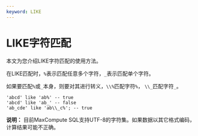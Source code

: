 ```yaml
---
keyword: LIKE
---
```


# LIKE字符匹配

本文为您介绍LIKE字符匹配的使用方法。

在LIKE匹配时，`%`表示匹配任意多个字符，`_`表示匹配单个字符。

如果要匹配`%`或`_`本身，则要对其进行转义，`\\%`匹配字符`%`， `\\_`匹配字符`_`。

```
'abcd' like 'ab%' -- true
'abcd' like 'ab_' -- false
'ab_cde' like 'ab\\_c%'; -- true
```

**说明：** 目前MaxCompute SQL支持UTF-8的字符集。如果数据以其它格式编码，计算结果可能不正确。

